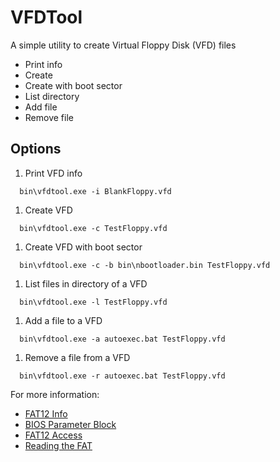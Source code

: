 VFDTool
===

A simple utility to create Virtual Floppy Disk (VFD) files
* Print info
* Create
* Create with boot sector
* List directory
* Add file
* Remove file

Options
---
1. Print VFD info
```
  bin\vfdtool.exe -i BlankFloppy.vfd
```
1. Create VFD
```
  bin\vfdtool.exe -c TestFloppy.vfd
```
1. Create VFD with boot sector
```
  bin\vfdtool.exe -c -b bin\nbootloader.bin TestFloppy.vfd
```
1. List files in directory of a VFD
```
  bin\vfdtool.exe -l TestFloppy.vfd
```
1. Add a file to a VFD
```
  bin\vfdtool.exe -a autoexec.bat TestFloppy.vfd
```
1. Remove a file from a VFD
```
  bin\vfdtool.exe -r autoexec.bat TestFloppy.vfd
```

For more information:
* [FAT12 Info](https://wiki.osdev.org/FAT)
* [BIOS Parameter Block](http://brokenthorn.com/Resources/OSDev4.html)
* [FAT12 Access](http://brokenthorn.com/Resources/OSDev6.html)
* [Reading the FAT](http://www.independent-software.com/operating-system-development-file-allocation-table-and-reading-from-disk.html)